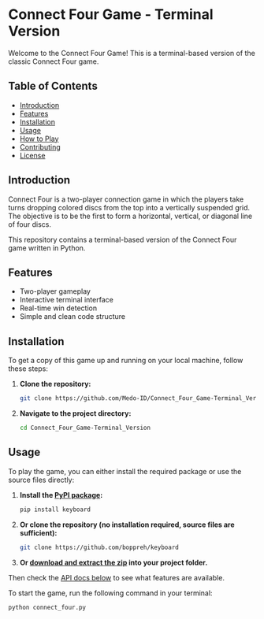 # Connect Four Game - Terminal Version

Welcome to the Connect Four Game! This is a terminal-based version of the classic Connect Four game.

## Table of Contents

- [Introduction](#introduction)
- [Features](#features)
- [Installation](#installation)
- [Usage](#usage)
- [How to Play](#how-to-play)
- [Contributing](#contributing)
- [License](#license)

## Introduction

Connect Four is a two-player connection game in which the players take turns dropping colored discs from the top into a vertically suspended grid. The objective is to be the first to form a horizontal, vertical, or diagonal line of four discs.

This repository contains a terminal-based version of the Connect Four game written in Python.

## Features

- Two-player gameplay
- Interactive terminal interface
- Real-time win detection
- Simple and clean code structure

## Installation

To get a copy of this game up and running on your local machine, follow these steps:

1. **Clone the repository:**
   ```sh
   git clone https://github.com/Medo-ID/Connect_Four_Game-Terminal_Version.git
   ```
2. **Navigate to the project directory:**
   ```sh
   cd Connect_Four_Game-Terminal_Version
   ```

## Usage

To play the game, you can either install the required package or use the source files directly:

1. **Install the [PyPI package](https://pypi.python.org/pypi/keyboard/):**

   ```sh
   pip install keyboard
   ```

2. **Or clone the repository (no installation required, source files are sufficient):**

   ```sh
   git clone https://github.com/boppreh/keyboard
   ```

3. **Or [download and extract the zip](https://github.com/boppreh/keyboard/archive/master.zip) into your project folder.**

Then check the [API docs below](https://github.com/boppreh/keyboard#api) to see what features are available.

To start the game, run the following command in your terminal:

```sh
python connect_four.py
```
